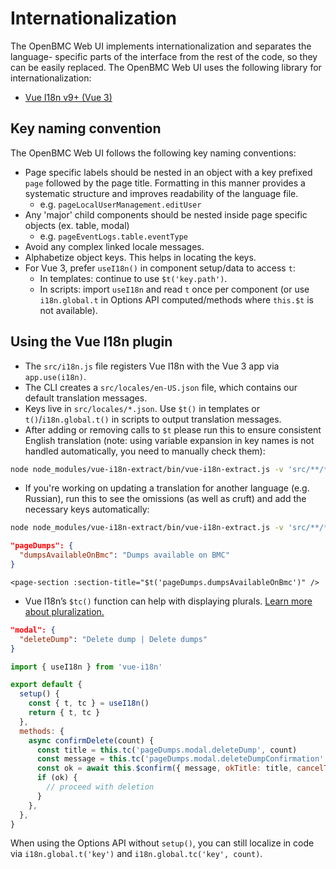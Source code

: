 # Internationalization

The OpenBMC Web UI implements internationalization and separates the language-
specific parts of the interface from the rest of the code, so they can be easily
replaced. The OpenBMC Web UI uses the following library for
internationalization:

- [Vue I18n v9+ (Vue 3)](https://vue-i18n.intlify.dev/)

## Key naming convention

The OpenBMC Web UI follows the following key naming conventions:

- Page specific labels should be nested in an object with a key prefixed `page`
  followed by the page title. Formatting in this manner provides a systematic
  structure and improves readability of the language file.
  - e.g. `pageLocalUserManagement.editUser`
- Any 'major' child components should be nested inside page specific objects
  (ex. table, modal)
  - e.g. `pageEventLogs.table.eventType`
- Avoid any complex linked locale messages.
- Alphabetize object keys. This helps in locating the keys.
- For Vue 3, prefer `useI18n()` in component setup/data to access `t`:
  - In templates: continue to use `$t('key.path')`.
  - In scripts: import `useI18n` and read `t` once per component (or use
    `i18n.global.t` in Options API computed/methods where `this.$t` is not
    available).

## Using the Vue I18n plugin

- The `src/i18n.js` file registers Vue I18n with the Vue 3 app via `app.use(i18n)`.
- The CLI creates a `src/locales/en-US.json` file, which contains our default
  translation messages.
- Keys live in `src/locales/*.json`. Use `$t()` in templates or `t()`/`i18n.global.t()`
  in scripts to output translation messages.
- After adding or removing calls to `$t` please run this to ensure consistent
  English translation (note: using variable expansion in key names is not
  handled automatically, you need to manually check them):

```bash
node node_modules/vue-i18n-extract/bin/vue-i18n-extract.js -v 'src/**/*.?(js|vue)' -l 'src/locales/en-US.json'
```

- If you're working on updating a translation for another language (e.g.
  Russian), run this to see the omissions (as well as cruft) and add the
  necessary keys automatically:

```bash
node node_modules/vue-i18n-extract/bin/vue-i18n-extract.js -v 'src/**/*.?(js|vue)' -l 'src/locales/ru-RU.json' -a
```

```json
"pageDumps": {
  "dumpsAvailableOnBmc": "Dumps available on BMC"
}
```

```vue
<page-section :section-title="$t('pageDumps.dumpsAvailableOnBmc')" />
```

- Vue I18n’s `$tc()` function can help with displaying plurals.
  [Learn more about pluralization.](https://kazupon.github.io/vue-i18n/guide/pluralization.html)

```json
"modal": {
  "deleteDump": "Delete dump | Delete dumps"
}
```

```js
import { useI18n } from 'vue-i18n'

export default {
  setup() {
    const { t, tc } = useI18n()
    return { t, tc }
  },
  methods: {
    async confirmDelete(count) {
      const title = this.tc('pageDumps.modal.deleteDump', count)
      const message = this.tc('pageDumps.modal.deleteDumpConfirmation', count)
      const ok = await this.$confirm({ message, okTitle: title, cancelTitle: this.t('global.action.cancel') })
      if (ok) {
        // proceed with deletion
      }
    },
  },
}
```

When using the Options API without `setup()`, you can still localize in code via
`i18n.global.t('key')` and `i18n.global.tc('key', count)`.

